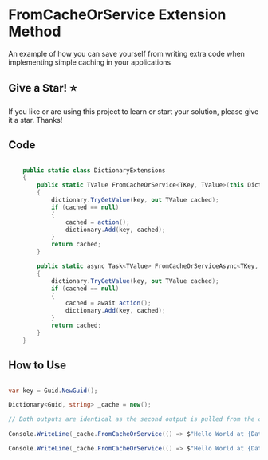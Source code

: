 # FromCacheOrService Extension Method

An example of how you can save yourself from writing extra code when implementing simple caching in your applications

## Give a Star! :star:

If you like or are using this project to learn or start your solution, please give it a star. Thanks!

## Code

```csharp

    public static class DictionaryExtensions
    {
        public static TValue FromCacheOrService<TKey, TValue>(this Dictionary<TKey,TValue> dictionary, Func<TValue> action, TKey key)
        {
            dictionary.TryGetValue(key, out TValue cached);
            if (cached == null)
            {
                cached = action();
                dictionary.Add(key, cached);
            }
            return cached;
        }

        public static async Task<TValue> FromCacheOrServiceAsync<TKey, TValue>(this Dictionary<TKey, TValue> dictionary, Func<Task<TValue>> action, TKey key)
        {
            dictionary.TryGetValue(key, out TValue cached);
            if (cached == null)
            {
                cached = await action();
                dictionary.Add(key, cached);
            }
            return cached;
        }
    }
```    

## How to Use

```csharp

var key = Guid.NewGuid();

Dictionary<Guid, string> _cache = new();

// Both outputs are identical as the second output is pulled from the cache
            
Console.WriteLine(_cache.FromCacheOrService(() => $"Hello World at {DateTime.UtcNow.Millisecond}", key));

Console.WriteLine(_cache.FromCacheOrService(() => $"Hello World at {DateTime.UtcNow.Millisecond}", key));

```
